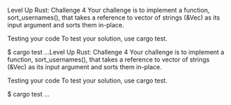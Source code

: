 Level Up Rust: Challenge 4
Your challenge is to implement a function, sort_usernames(), that takes a reference to vector of strings (&Vec<String>) as its input argument and sorts them in-place.

Testing your code
To test your solution, use cargo test.

$ cargo test
...Level Up Rust: Challenge 4
Your challenge is to implement a function, sort_usernames(), that takes a reference to vector of strings (&Vec<String>) as its input argument and sorts them in-place.

Testing your code
To test your solution, use cargo test.

$ cargo test
...
